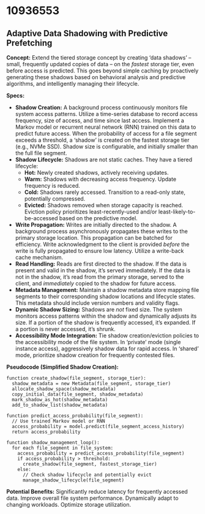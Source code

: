 # 10936553

## Adaptive Data Shadowing with Predictive Prefetching

**Concept:** Extend the tiered storage concept by creating ‘data shadows’ – small, frequently updated copies of data – on the *fastest* storage tier, even before access is predicted. This goes beyond simple caching by proactively generating these shadows based on behavioral analysis and predictive algorithms, and intelligently managing their lifecycle.

**Specs:**

*   **Shadow Creation:** A background process continuously monitors file system access patterns.  Utilize a time-series database to record access frequency, size of access, and time since last access. Implement a Markov model or recurrent neural network (RNN) trained on this data to predict future access. When the probability of access for a file segment exceeds a threshold, a ‘shadow’ is created on the fastest storage tier (e.g., NVMe SSD). Shadow size is configurable, and initially smaller than the full file segment.
*   **Shadow Lifecycle:** Shadows are not static caches. They have a tiered lifecycle:
    *   **Hot:** Newly created shadows, actively receiving updates.
    *   **Warm:** Shadows with decreasing access frequency. Update frequency is reduced.
    *   **Cold:** Shadows rarely accessed.  Transition to a read-only state, potentially compressed.
    *   **Evicted:** Shadows removed when storage capacity is reached. Eviction policy prioritizes least-recently-used and/or least-likely-to-be-accessed based on the predictive model.
*   **Write Propagation:**  Writes are initially directed to the shadow.  A background process asynchronously propagates these writes to the primary storage location.  This propagation can be batched for efficiency.  Write acknowledgment to the client is provided *before* the write is fully propagated to ensure low latency.  Utilize a write-back cache mechanism.
*   **Read Handling:**  Reads are first directed to the shadow. If the data is present and valid in the shadow, it’s served immediately. If the data is not in the shadow, it’s read from the primary storage, served to the client, and *immediately* copied to the shadow for future access.
*   **Metadata Management:**  Maintain a shadow metadata store mapping file segments to their corresponding shadow locations and lifecycle states. This metadata should include version numbers and validity flags.
*   **Dynamic Shadow Sizing:** Shadows are *not* fixed size. The system monitors access patterns within the shadow and dynamically adjusts its size. If a portion of the shadow is frequently accessed, it’s expanded. If a portion is never accessed, it’s shrunk.
*   **Accessibility Mode Integration:** Tie shadow creation/eviction policies to the accessibility mode of the file system.  In ‘private’ mode (single instance access), aggressively shadow data for rapid access.  In ‘shared’ mode, prioritize shadow creation for frequently contested files.

**Pseudocode (Simplified Shadow Creation):**

```
function create_shadow(file_segment, storage_tier):
  shadow_metadata = new Metadata(file_segment, storage_tier)
  allocate_shadow_space(shadow_metadata)
  copy_initial_data(file_segment, shadow_metadata)
  mark_shadow_as_hot(shadow_metadata)
  add_to_shadow_list(shadow_metadata)

function predict_access_probability(file_segment):
  // Use trained Markov model or RNN
  access_probability = model.predict(file_segment_access_history)
  return access_probability

function shadow_management_loop():
  for each file_segment in file_system:
    access_probability = predict_access_probability(file_segment)
    if access_probability > threshold:
      create_shadow(file_segment, fastest_storage_tier)
    else:
      // Check shadow lifecycle and potentially evict
      manage_shadow_lifecycle(file_segment)
```

**Potential Benefits:** Significantly reduce latency for frequently accessed data. Improve overall file system performance. Dynamically adapt to changing workloads. Optimize storage utilization.